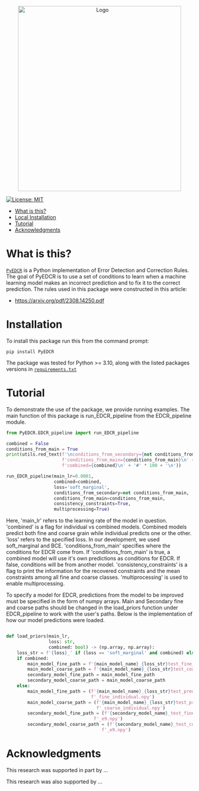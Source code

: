 <p align="center">
    <img alt="Logo" src="https://github.com/lab-v2/metacognitive_error_detection_and_correction_v2/blob/maintain_github/images/logo-transparent-png.png" width="440" height="500"/>
</p>

<!-- [![pages-build-deployment](https://github.com/krichelj/PyDiffGame/actions/workflows/pages/pages-build-deployment/badge.svg)](https://github.com/krichelj/PyDiffGame/actions/workflows/pages/pages-build-deployment) -->

[![License: MIT](https://img.shields.io/badge/License-MIT-yellow.svg)](https://opensource.org/licenses/MIT)

- [What is this?](#what-is-this)
- [Local Installation](#local-installation)
- [Tutorial](#tutorial)
- [Acknowledgments](#acknowledgments)

# What is this?

[`PyEDCR`](https://github.com/lab-v2/metacognitive_error_detection_and_correction_v2/tree/master) is a Python implementation of Error Detection and Correction Rules. The goal of PyEDCR is to use a set of conditions to learn when a machine learning model makes an incorrect prediction and to fix it to the correct prediction. The rules used in this package were constructed in this article:
- https://arxiv.org/pdf/2308.14250.pdf

# Installation

To install this package run this from the command prompt:

```
pip install PyEDCR
```

The package was tested for Python >= 3.10, along with the listed packages versions in [`requirements.txt`](https://github.com/lab-v2/metacognitive_error_detection_and_correction_v2/blob/maintain_github/requirements.txt)

# Tutorial

To demonstrate the use of the package, we provide running examples. The main function of this package is run_EDCR_pipeline from the EDCR_pipeline module. 

```python
from PyEDCR.EDCR_pipeline import run_EDCR_pipeline

combined = False
conditions_from_main = True
print(utils.red_text(f'\nconditions_from_secondary={not conditions_from_main}, '
                     f'conditions_from_main={conditions_from_main}\n' +
                     f'combined={combined}\n' + '#' * 100 + '\n'))

run_EDCR_pipeline(main_lr=0.0001,
                  combined=combined,
                  loss='soft_marginal',
                  conditions_from_secondary=not conditions_from_main,
                  conditions_from_main=conditions_from_main,
                  consistency_constraints=True,
                  multiprocessing=True)
```
Here, 'main_lr' refers to the learning rate of the model in question. 'combined' is a flag for individual vs combined models. Combined models predict both fine and coarse grain while individual predicts one or the other. 'loss' refers to the specified loss. In our development, we used soft_marginal and BCE. 'conditions_from_main' specifies where the conditions for EDCR come from. If 'conditions_from_main' is true, a combined model will use it's own predictions as conditions for EDCR. If false, conditions will be from another model. 'consistency_constraints' is a flag to print the information for the recovered constraints and the mean constraints among all fine and coarse classes. 'multiprocessing' is used to enable multiprocessing. 

To specify a model for EDCR, predictions from the model to be improved must be specified in the form of numpy arrays. Main and Secondary fine and coarse paths should be changed in the load_priors function under EDCR_pipeline to work with the user's paths. Below is the implementation of how our model predictions were loaded.

```python

def load_priors(main_lr,
                loss: str,
                combined: bool) -> (np.array, np.array):
    loss_str = f'{loss}_' if (loss == 'soft_marginal' and combined) else 'BCE_'
    if combined:
        main_model_fine_path = f'{main_model_name}_{loss_str}test_fine_pred_lr{main_lr}_e{epochs_num - 1}.npy'
        main_model_coarse_path = f'{main_model_name}_{loss_str}test_coarse_pred_lr{main_lr}_e{epochs_num - 1}.npy'
        secondary_model_fine_path = main_model_fine_path
        secondary_model_coarse_path = main_model_coarse_path
    else:
        main_model_fine_path = (f'{main_model_name}_{loss_str}test_pred_lr{main_lr}_e{epochs_num - 1}'
                                f'_fine_individual.npy')
        main_model_coarse_path = (f'{main_model_name}_{loss_str}test_pred_lr{main_lr}_e{epochs_num - 1}'
                                  f'_coarse_individual.npy')
        secondary_model_fine_path = (f'{secondary_model_name}_test_fine_pred_lr{secondary_lr}'
                                 f'_e9.npy')
        secondary_model_coarse_path = (f'{secondary_model_name}_test_coarse_pred_lr{secondary_lr}'
                                    f'_e9.npy')
```


# Acknowledgments

This research was supported in part by ...

This research was also supported by ...

